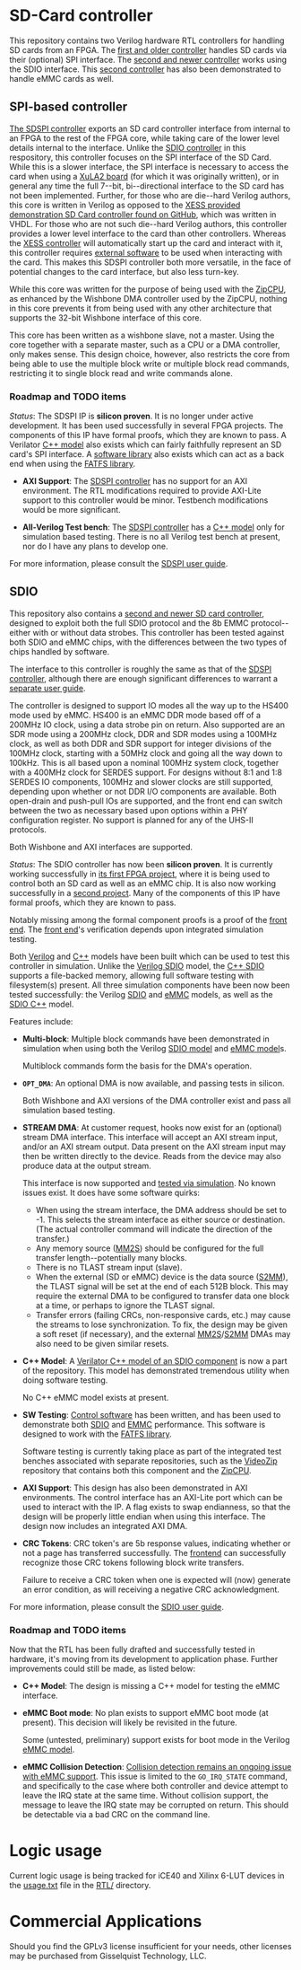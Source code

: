# SD-Card controller

This repository contains two Verilog hardware RTL controllers for handling
SD cards from an FPGA.  The [first and older controller](rtl/sdspi.v) handles
SD cards via their (optional) SPI interface.  The [second and newer
controller](rtl/sdio.v) works using the SDIO interface.  This [second
controller](rtl/sdio.v) has also been demonstrated to handle eMMC cards as well.

## SPI-based controller

[The SDSPI controller](rtl/sdspi.v) exports an SD card controller interface
from internal to an FPGA to the rest of the FPGA core, while taking care of the
lower level details internal to the interface.  Unlike the [SDIO
controller](rtl/sdio.v) in this respository, this controller focuses on the SPI
interface of the SD Card.  While this is a slower interface, the SPI interface
is necessary to access the card when using a [XuLA2
board](http://www.xess.com/shop/product/xula2-lx25/) (for which it was
originally written), or in general any time the full 7--bit, bi--directional
interface to the SD card has not been implemented.  Further, for those who are
die--hard Verilog authors, this core is written in Verilog as opposed to the
[XESS provided demonstration SD Card controller found on
GitHub](https://github.com/xesscorp/VHDL\_Lib/SDCard.vhd), which was written
in VHDL.  For those who are not such die--hard Verilog authors, this controller
provides a lower level interface to the card than other controllers. 
Whereas the [XESS controller](https://github.com/xesscorp/VHDL\_Lib/SDCard.vhd)
will automatically start up the card and interact with it, this controller
requires [external software](sw/sdspidrv.c) to be used when interacting with
the card.  This makes this SDSPI controller both more versatile, in the face
of potential changes to the card interface, but also less turn-key.

While this core was written for the purpose of being used with the
[ZipCPU](https://github.com/ZipCPU/zipcpu), as enhanced by the Wishbone DMA
controller used by the ZipCPU, nothing in this core prevents it from being
used with any other architecture that supports the 32-bit Wishbone interface
of this core.

This core has been written as a wishbone slave, not a master.  Using the core
together with a separate master, such as a CPU or a DMA controller, only makes
sense.  This design choice, however, also restricts the core from being able to
use the multiple block write or multiple block read commands, restricting it to 
single block read and write commands alone.

### Roadmap and TODO items

*Status*: The SDSPI IP is **silicon proven**.  It is no longer under active
  development.  It has been used successfully in several FPGA projects.  The
  components of this IP have formal proofs, which they are known to pass.  A
  Verilator [C++ model](bench/cpp/sdspisim.cpp) also exists which can fairly
  faithfully represent an SD card's SPI interface.  A [software
  library](sw/sdspidrv.c) also exists which can act as a back end when using
  the [FATFS library](http://elm-chan.org/fsw/ff/00index_e.html).

- **AXI Support**: The [SDSPI controller](doc/sdspi.pdf) has no support for
  an AXI environment.  The RTL modifications required to provide AXI-Lite
  support to this controller would be minor.  Testbench modifications would
  be more significant.

- **All-Verilog Test bench**: The [SDSPI controller](doc/sdspi.pdf) has a
  [C++ model](bench/cpp/sdspisim.cpp) only for simulation based testing.
  There is no all Verilog test bench at present, nor do I have any plans to
  develop one.

For more information, please consult the [SDSPI user guide](doc/sdspi.pdf).

## SDIO

This repository also contains a [second and newer SD card
controller](rtl/sdio.v), designed to exploit both the full SDIO protocol and
the 8b EMMC protocol--either with or without data strobes.  This controller
has been tested against both SDIO and eMMC chips, with the differences between
the two types of chips handled by software.

The interface to this controller is roughly the same as that of the [SDSPI
controller](rtl/sdspi.v), although there are enough significant differences
to warrant a [separate user guide](doc/sdio.pdf).

The controller is designed to support IO modes all the way up to the HS400
mode used by eMMC.  HS400 is an eMMC DDR mode based off of a 200MHz IO clock,
using a data strobe pin on return.  Also supported are an SDR mode using a
200MHz clock, DDR and SDR modes using a 100MHz clock, as well as both DDR and
SDR support for integer divisions of the 100MHz clock, starting with a 50MHz
clock and going all the way down to 100kHz.  This is all based upon a nominal
100MHz system clock, together with a 400MHz clock for SERDES support.  For
designs without 8:1 and 1:8 SERDES IO components, 100MHz and slower clocks are
still supported, depending upon whether or not DDR I/O components are available.
Both open-drain and push-pull IOs are supported, and the front end can switch
between the two as necessary based upon options within a PHY configuration
register.  No support is planned for any of the UHS-II protocols.

Both Wishbone and AXI interfaces are supported.

*Status*: The SDIO controller has now been **silicon proven**.  It is
  currently working successfully in [its first FPGA
  project](https://github.com/ZipCPU/eth10g), where it is being used to control
  both an SD card as well as an eMMC chip.  It is also now working successfully
  in a [second project](https://github.com/ZipCPU/videozip/).  Many of the
  components of this IP have formal proofs, which they are known to pass.

  Notably missing among the formal component proofs is a proof of the [front
  end](rtl/sdfrontend.v).  The [front end](rtl/sdfrontend.v)'s verification
  depends upon integrated simulation testing.

  Both [Verilog](bench/verilog/mdl_sdio.v) and [C++](bench/cpp/sdiosim.cpp)
  models have been built which can be used to test this controller in
  simulation.  Unlike the [Verilog SDIO](bench/verilog/mdl_sdio.v) model, the
  [C++ SDIO](bench/cpp/sdiosim.cpp) supports a file-backed memory, allowing
  full software testing with filesystem(s) present.  All three simulation
  components have been now been tested successfully: the Verilog
  [SDIO](bench/verilog/mdl_sdio.v) and [eMMC](bench/verilog/mdl_emmc.v)
  models, as well as the [SDIO C++](bench/cpp/sdiosim.cpp) model.

Features include:

- **Multi-block**: Multiple block commands have been demonstrated in
  simulation when using both the Verilog [SDIO model](bench/verilog/mdl_sdio.v)
  and [eMMC model](bench/verilog/mdl_emmc.v)s.

  Multiblock commands form the basis for the DMA's operation.

- **`OPT_DMA`**: An optional DMA is now available, and passing tests in silicon.

  Both Wishbone and AXI versions of the DMA controller exist and pass all
  simulation based testing.

- **STREAM DMA**: At customer request, hooks now exist for an (optional)
  stream DMA interface.  This interface will accept an AXI stream input,
  and/or an AXI stream output.  Data present on the AXI stream input may
  then be written directly to the device.  Reads from the device may also
  produce data at the output stream.

  This interface is now supported and [tested via
  simulation](bench/testscript/sdstream.v).  No known issues exist.  It does
  have some software quirks:

  - When using the stream interface, the DMA address should be set to -1.  This
    selects the stream interface as either source or destination.  (The actual
    controller command will indicate the direction of the transfer.)
  - Any memory source ([MM2S](https://github.com/ZipCPU/wb2axip/blob/master/rtl/aximm2s.v))
    should be configured for the full transfer length--potentially many blocks.
  - There is no TLAST stream input (slave).
  - When the external (SD or eMMC) device is the data source ([S2MM](https://github.com/ZipCPU/wb2axip/blob/master/rtl/axis2mm.v)),
    the TLAST signal will be set at the end of each 512B block.  This may
    require the external DMA to be configured to transfer data one block at a
    time, or perhaps to ignore the TLAST signal.
  - Transfer errors (failing CRCs, non-responsive cards, etc.) may cause the streams to lose synchronization.  To fix, the design may be given a soft reset (if necessary), and the external [MM2S](https://github.com/ZipCPU/wb2axip/blob/master/rtl/aximm2s.v)/[S2MM](https://github.com/ZipCPU/wb2axip/blob/master/rtl/axis2mm.v) DMAs may also need to be given similar resets.

- **C++ Model**: A [Verilator C++ model of an SDIO
  component](bench/cpp/sdiosim.cpp) is now a part of the repository.  This
  model has demonstrated tremendous utility when doing software testing.

  No C++ eMMC model exists at present.

- **SW Testing**: [Control software](sw/) has been written, and has been
  used to demonstrate both [SDIO](sw/sdiodrv.c) and [EMMC](sw/emmcdrvr.c)
  performance.  This software is designed to work with the [FATFS
  library](http://elm-chan.org/fsw/ff/00index_e.html).

  Software testing is currently taking place as part of the integrated test
  benches associated with separate repositories, such as the
  [VideoZip](https://github.com/ZipCPU/videozip) repository that contains both
  this component and the [ZipCPU](https://zipcpu.com/about/zipcpu.html).

- **AXI Support**: This design has also been demonstrated in AXI environments.
  The control interface has an AXI-Lite port which can be used to interact
  with the IP.  A flag exists to swap endianness, so that the design will be
  properly little endian when using this interface.  The design now includes
  an integrated AXI DMA.

- **CRC Tokens**: CRC token's are 5b response values, indicating whether
  or not a page has transferred successfully.
  The [frontend](rtl/sdfrontend.v) can successfully recognize those CRC tokens
  following block write transfers.

  Failure to receive a CRC token when one is expected will (now) generate an
  error condition, as will receiving a negative CRC acknowledgment.

For more information, please consult the [SDIO user guide](doc/sdio.pdf).

### Roadmap and TODO items

Now that the RTL has been fully drafted and successfully tested in hardware,
it's moving from its development to application phase.  Further improvements
could still be made, as listed below:

- **C++ Model**: The design is missing a C++ model for testing the eMMC
  interface.

- **eMMC Boot mode**: No plan exists to support eMMC boot mode (at present).
  This decision will likely be revisited in the future.

  Some (untested, preliminary) support exists for boot mode in the Verilog
  [eMMC model](bench/verilog/mdl_emmc.v).

- **eMMC Collision Detection**: [Collision detection remains an ongoing issue
  with eMMC support](https://github.com/ZipCPU/sdspi/issues/13).  This issue
  is limited to the `GO_IRQ_STATE` command, and specifically to the case where
  both controller and device attempt to leave the IRQ state at the same time.
  Without collision support, the message to leave the IRQ state may be
  corrupted on return.  This should be detectable via a bad CRC on the command
  line.

# Logic usage

Current logic usage is being tracked for iCE40 and Xilinx 6-LUT devices
in the [usage.txt](rtl/usage.txt) file in the [RTL/](rtl/) directory.

# Commercial Applications

Should you find the GPLv3 license insufficient for your needs, other licenses
may be purchased from Gisselquist Technology, LLC.
